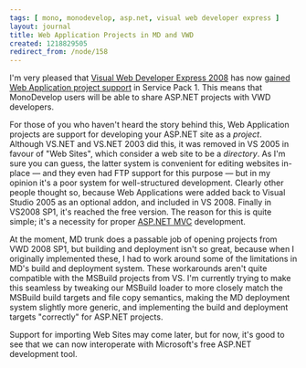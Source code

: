 ```yaml
---
tags: [ mono, monodevelop, asp.net, visual web developer express ]
layout: journal
title: Web Application Projects in MD and VWD
created: 1218829505
redirect_from: /node/158
---
```

I'm very pleased that [Visual Web Developer Express 2008](http://www.microsoft.com/express/vwd) has now [gained Web Application project support](http://blogs.msdn.com/webdevtools/archive/2008/05/12/visual-studio-2008-sp1-beta.aspx) in Service Pack 1. This means that MonoDevelop users will be able to share ASP.NET projects with VWD developers.<!--break-->

For those of you who haven't heard the story behind this, Web Application projects are support for developing your ASP.NET site as a _project_. Although VS.NET and VS.NET 2003 did this, it was removed in VS 2005 in favour of "Web Sites", which consider a web site to be a _directory_. As I'm sure you can guess, the latter system is convenient for editing websites in-place &mdash; and they even had FTP support for this purpose &mdash; but in my opinion it's a poor system for well-structured development. Clearly other people thought so, because Web Applications were added back to Visual Studio 2005 as an optional addon, and included in VS 2008. Finally in VS2008 SP1, it's reached the free version. The reason for this is quite simple; it's a necessity for proper [ASP.NET MVC](http://www.asp.net/mvc) development.

At the moment, MD trunk does a passable job of opening projects from VWD 2008 SP1, but building and deployment isn't so great, because when I originally implemented these, I had to work around some of the limitations in MD's build and deployment system. These workarounds aren't quite compatible with the MSBuild projects from VS. I'm currently trying to make this seamless by tweaking our MSBuild loader to more closely match the MSBuild build targets and file copy semantics, making the MD deployment system slightly more generic, and implementing the build and deployment targets "correctly" for ASP.NET projects.

Support for importing Web Sites may come later, but for now, it's good to see that we can now interoperate with Microsoft's free ASP.NET development tool.